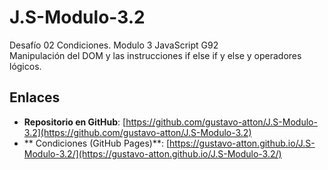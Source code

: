 # J.S-Modulo-3.2
Desafío 02 Condiciones. Modulo 3 JavaScript G92  
Manipulación del DOM y las instrucciones if else if y else y operadores lógicos.

## Enlaces
- **Repositorio en GitHub**: [https://github.com/gustavo-atton/J.S-Modulo-3.2](https://github.com/gustavo-atton/J.S-Modulo-3.2)
- ** Condiciones  (GitHub Pages)**: [https://gustavo-atton.github.io/J.S-Modulo-3.2/](https://gustavo-atton.github.io/J.S-Modulo-3.2/)

